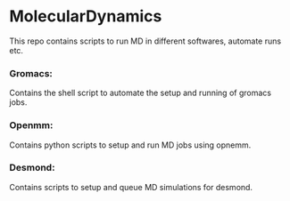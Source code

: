 # MolecularDynamics
This repo contains scripts to run MD in different softwares, automate runs etc.

### **Gromacs:**
Contains the shell script to automate the setup and running of gromacs jobs.

### **Openmm:** 
Contains python scripts to setup and run MD jobs using opnemm.

### **Desmond:** 
Contains scripts to setup and queue MD simulations for desmond.

